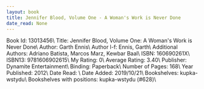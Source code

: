 ```yaml
---
layout: book
title: Jennifer Blood, Volume One - A Woman's Work is Never Done
date_read: None
---
```


Book Id: 13013456\ 
Title: Jennifer Blood, Volume One: A Woman's Work is Never Done\ 
Author: Garth Ennis\ 
Author l-f: Ennis, Garth\ 
Additional Authors: Adriano Batista, Marcos Marz, Kewbar Baal\ 
ISBN: 160690261X\ 
ISBN13: 9781606902615\ 
My Rating: 0\ 
Average Rating: 3.40\ 
Publisher: Dynamite Entertainment\ 
Binding: Paperback\ 
Number of Pages: 168\ 
Year Published: 2012\ 
Date Read: \ 
Date Added: 2019/10/21\ 
Bookshelves: kupka-wstydu\ 
Bookshelves with positions: kupka-wstydu (#628)\ 

